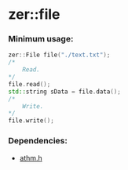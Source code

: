 # zer::file

### Minimum usage:
```cpp
zer::File file("./text.txt");
/*
    Read.
*/
file.read();
std::string sData = file.data();
/*
    Write.
*/
file.write();
```

### Dependencies:
- [athm.h](https://github.com/ZERDICORP/athm-lib.git)